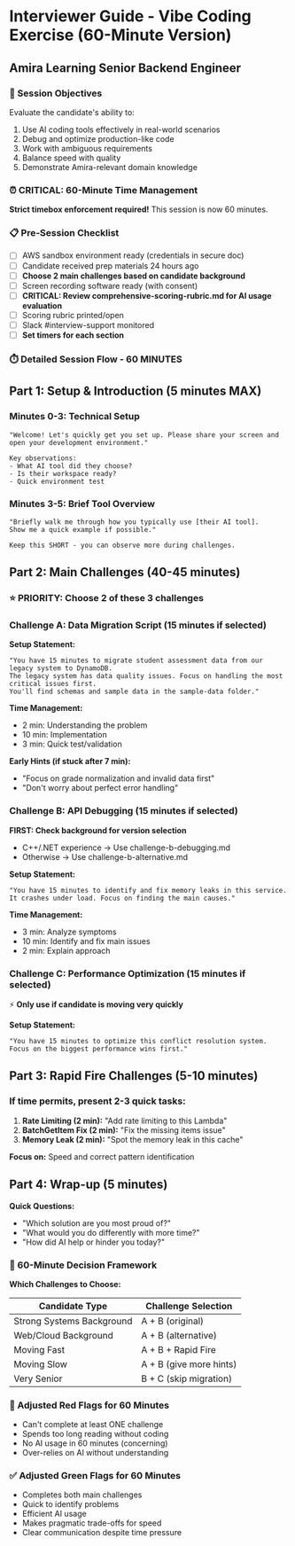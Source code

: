 # Interviewer Guide - Vibe Coding Exercise (60-Minute Version)
## Amira Learning Senior Backend Engineer

### 🎯 Session Objectives

Evaluate the candidate's ability to:
1. Use AI coding tools effectively in real-world scenarios
2. Debug and optimize production-like code
3. Work with ambiguous requirements
4. Balance speed with quality
5. Demonstrate Amira-relevant domain knowledge

### ⏰ CRITICAL: 60-Minute Time Management

**Strict timebox enforcement required!** This session is now 60 minutes.

### 📋 Pre-Session Checklist

- [ ] AWS sandbox environment ready (credentials in secure doc)
- [ ] Candidate received prep materials 24 hours ago
- [ ] **Choose 2 main challenges based on candidate background**
- [ ] Screen recording software ready (with consent)
- [ ] **CRITICAL: Review comprehensive-scoring-rubric.md for AI usage evaluation**
- [ ] Scoring rubric printed/open
- [ ] Slack #interview-support monitored
- [ ] **Set timers for each section**

### ⏱️ Detailed Session Flow - 60 MINUTES

## Part 1: Setup & Introduction (5 minutes MAX)

### Minutes 0-3: Technical Setup
```
"Welcome! Let's quickly get you set up. Please share your screen and open your development environment."

Key observations:
- What AI tool did they choose?
- Is their workspace ready?
- Quick environment test
```

### Minutes 3-5: Brief Tool Overview
```
"Briefly walk me through how you typically use [their AI tool]. 
Show me a quick example if possible."

Keep this SHORT - you can observe more during challenges.
```

## Part 2: Main Challenges (40-45 minutes)

### ⭐ PRIORITY: Choose 2 of these 3 challenges

### Challenge A: Data Migration Script (15 minutes if selected)

**Setup Statement:**
```
"You have 15 minutes to migrate student assessment data from our legacy system to DynamoDB.
The legacy system has data quality issues. Focus on handling the most critical issues first.
You'll find schemas and sample data in the sample-data folder."
```

**Time Management:**
- 2 min: Understanding the problem
- 10 min: Implementation
- 3 min: Quick test/validation

**Early Hints (if stuck after 7 min):**
- "Focus on grade normalization and invalid data first"
- "Don't worry about perfect error handling"

### Challenge B: API Debugging (15 minutes if selected)

**FIRST: Check background for version selection**
- C++/.NET experience → Use challenge-b-debugging.md
- Otherwise → Use challenge-b-alternative.md

**Setup Statement:**
```
"You have 15 minutes to identify and fix memory leaks in this service.
It crashes under load. Focus on finding the main causes."
```

**Time Management:**
- 3 min: Analyze symptoms
- 10 min: Identify and fix main issues
- 2 min: Explain approach

### Challenge C: Performance Optimization (15 minutes if selected)
⚡ **Only use if candidate is moving very quickly**

**Setup Statement:**
```
"You have 15 minutes to optimize this conflict resolution system.
Focus on the biggest performance wins first."
```

## Part 3: Rapid Fire Challenges (5-10 minutes)

### If time permits, present 2-3 quick tasks:

1. **Rate Limiting (2 min):** "Add rate limiting to this Lambda"
2. **BatchGetItem Fix (2 min):** "Fix the missing items issue"
3. **Memory Leak (2 min):** "Spot the memory leak in this cache"

**Focus on:** Speed and correct pattern identification

## Part 4: Wrap-up (5 minutes)

**Quick Questions:**
- "Which solution are you most proud of?"
- "What would you do differently with more time?"
- "How did AI help or hinder you today?"

### 🎯 60-Minute Decision Framework

**Which Challenges to Choose:**

| Candidate Type | Challenge Selection |
|----------------|-------------------|
| Strong Systems Background | A + B (original) |
| Web/Cloud Background | A + B (alternative) |
| Moving Fast | A + B + Rapid Fire |
| Moving Slow | A + B (give more hints) |
| Very Senior | B + C (skip migration) |

### 🚩 Adjusted Red Flags for 60 Minutes

- Can't complete at least ONE challenge
- Spends too long reading without coding
- No AI usage in 60 minutes (concerning)
- Over-relies on AI without understanding

### ✅ Adjusted Green Flags for 60 Minutes

- Completes both main challenges
- Quick to identify problems
- Efficient AI usage
- Makes pragmatic trade-offs for speed
- Clear communication despite time pressure
